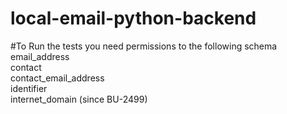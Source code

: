 # local-email-python-backend

#To Run the tests you need permissions to the following schema
email_address<br>
contact<br>
contact_email_address<br>
identifier<br>
internet_domain (since BU-2499)<br>
